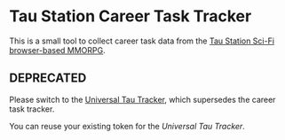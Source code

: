 # Tau Station Career Task Tracker

This is a small tool to collect career task data from the [Tau Station
Sci-Fi browser-based MMORPG](https://taustation.space/).

## DEPRECATED

Please switch to the [Universal Tau Tracker](https://github.com/taustation-fan/universal-tau-tracker#readme), which supersedes the career task tracker.

You can reuse your existing token for the *Universal Tau Tracker*.
